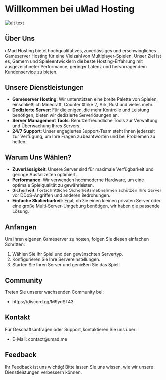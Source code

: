 <h1>Willkommen bei uMad Hosting</h1>

![alt text](https://i.imgur.com/vjalrML.png)

<h2>Über Uns</h2>
<p>uMad Hosting bietet hochqualitatives, zuverlässiges und erschwingliches Gameserver Hosting für eine Vielzahl von Multiplayer-Spielen. Unser Ziel ist es, Gamern und Spieleentwicklern die beste Hosting-Erfahrung mit ausgezeichneter Performance, geringer Latenz und hervorragendem Kundenservice zu bieten.</p>

<h2>Unsere Dienstleistungen</h2>
<ul>
  <li><strong>Gameserver Hosting</strong>: Wir unterstützen eine breite Palette von Spielen, einschließlich Minecraft, Counter Strike 2, Ark, Rust und vieles mehr.</li>
  <li><strong>Dedizierte Server</strong>: Für diejenigen, die mehr Kontrolle und Leistung benötigen, bieten wir dedizierte Serverlösungen an.</li>
  <li><strong>Server Management Tools</strong>: Benutzerfreundliche Tools zur Verwaltung und Überwachung Ihres Servers.</li>
  <li><strong>24/7 Support</strong>: Unser engagiertes Support-Team steht Ihnen jederzeit zur Verfügung, um Ihre Fragen zu beantworten und bei Problemen zu helfen.</li>
</ul>

<h2>Warum Uns Wählen?</h2>
<ul>
  <li><strong>Zuverlässigkeit</strong>: Unsere Server sind für maximale Verfügbarkeit und geringe Ausfallzeiten optimiert.</li>
  <li><strong>Performance</strong>: Wir verwenden hochmoderne Hardware, um eine optimale Spielqualität zu gewährleisten.</li>
  <li><strong>Sicherheit</strong>: Fortschrittliche Sicherheitsmaßnahmen schützen Ihre Server vor DDoS-Angriffen und anderen Bedrohungen.</li>
  <li><strong>Einfache Skalierbarkeit</strong>: Egal, ob Sie einen kleinen privaten Server oder eine große Multi-Server-Umgebung benötigen, wir haben die passende Lösung.</li>
</ul>

<h2>Anfangen</h2>
<p>Um Ihren eigenen Gameserver zu hosten, folgen Sie diesen einfachen Schritten:</p>
<ol>
  <li>Wählen Sie Ihr Spiel und den gewünschten Servertyp.</li>
  <li>Konfigurieren Sie Ihre Servereinstellungen.</li>
  <li>Starten Sie Ihren Server und genießen Sie das Spiel!</li>
</ol>

<h2>Community</h2>
<p>Treten Sie unserer wachsenden Community bei:</p>
<ul>
  <li>https://discord.gg/M9ydST43</li>
</ul>

<h2>Kontakt</h2>
<p>Für Geschäftsanfragen oder Support, kontaktieren Sie uns über:</p>
<ul>
  <li>E-Mail: contact@umad.me</li>
</ul>

<h2>Feedback</h2>
<p>Ihr Feedback ist uns wichtig! Bitte lassen Sie uns wissen, wie wir unsere Dienstleistungen verbessern können.</p>
